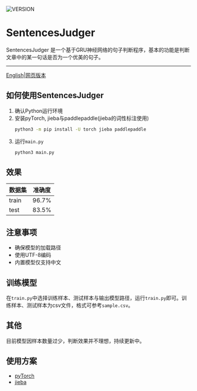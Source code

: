![VERSION](https://img.shields.io/pypi/pyversions/torch)
# SentencesJudger
SentencesJudger 是一个基于GRU神经网络的句子判断程序，基本的功能是判断文章中的某一句话是否为一个优美的句子。  
- - -

[English](./README-EN.md)|[网页版本](https://sentencesjudger.xyz)

## 如何使用SentencesJudger
1. 确认Python运行环境
2. 安装pyTorch, jieba与paddlepaddle(jieba的词性标注使用)
    ```bash
    python3 -m pip install -U torch jieba paddlepaddle
    ```
1. 运行`main.py`
    ```bash
    python3 main.py
    ```

## 效果
| 数据集 | 准确度 |
| -- | -- |
| train | 96.7% |
| test | 83.5% |

## 注意事项
* 确保模型的加载路径
* 使用UTF-8编码
* 内置模型仅支持中文

## 训练模型
在`train.py`中选择训练样本、测试样本与输出模型路径，运行`train.py`即可。训练样本、测试样本为csv文件，格式可参考`sample.csv`。  

## 其他
目前模型因样本数量过少，判断效果并不理想，持续更新中。  

## 使用方案
* [pyTorch](https://github.com/pytorch/pytorch)
* [jieba](https://github.com/fxsjy/jieba)
